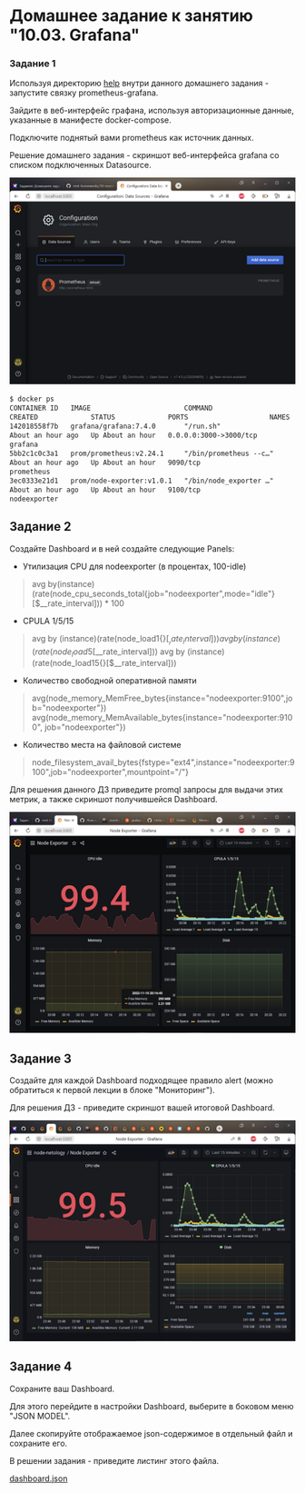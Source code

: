 # Домашнее задание к занятию "10.03. Grafana"

### Задание 1
Используя директорию [help](./help) внутри данного домашнего задания - запустите связку prometheus-grafana.

Зайдите в веб-интерфейс графана, используя авторизационные данные, указанные в манифесте docker-compose.

Подключите поднятый вами prometheus как источник данных.

Решение домашнего задания - скриншот веб-интерфейса grafana со списком подключенных Datasource.

![](prometheus-data-sources.png)

```
$ docker ps
CONTAINER ID   IMAGE                       COMMAND                  CREATED             STATUS             PORTS                    NAMES
142018558f7b   grafana/grafana:7.4.0       "/run.sh"                About an hour ago   Up About an hour   0.0.0.0:3000->3000/tcp   grafana
5bb2c1c0c3a1   prom/prometheus:v2.24.1     "/bin/prometheus --c…"   About an hour ago   Up About an hour   9090/tcp                 prometheus
3ec0333e21d1   prom/node-exporter:v1.0.1   "/bin/node_exporter …"   About an hour ago   Up About an hour   9100/tcp                 nodeexporter
```

## Задание 2

Создайте Dashboard и в ней создайте следующие Panels:
- Утилизация CPU для nodeexporter (в процентах, 100-idle)
> avg by(instance)(rate(node_cpu_seconds_total{job="nodeexporter",mode="idle"}[$__rate_interval])) * 100
- CPULA 1/5/15
> avg by (instance)(rate(node_load1{}[$__rate_interval]))
> avg by (instance)(rate(node_load5{}[$__rate_interval]))
> avg by (instance)(rate(node_load15{}[$__rate_interval]))
- Количество свободной оперативной памяти
> avg(node_memory_MemFree_bytes{instance="nodeexporter:9100",job="nodeexporter"})
> avg(node_memory_MemAvailable_bytes{instance="nodeexporter:9100", job="nodeexporter"})
- Количество места на файловой системе
> node_filesystem_avail_bytes{fstype="ext4",instance="nodeexporter:9100",job="nodeexporter",mountpoint="/"}

Для решения данного ДЗ приведите promql запросы для выдачи этих метрик, а также скриншот получившейся Dashboard.

![](dashboard-ne.png)

## Задание 3
Создайте для каждой Dashboard подходящее правило alert (можно обратиться к первой лекции в блоке "Мониторинг").

Для решения ДЗ - приведите скриншот вашей итоговой Dashboard.

![](alert.png)

## Задание 4
Сохраните ваш Dashboard.

Для этого перейдите в настройки Dashboard, выберите в боковом меню "JSON MODEL".

Далее скопируйте отображаемое json-содержимое в отдельный файл и сохраните его.

В решении задания - приведите листинг этого файла.

[dashboard.json](dashboard.json)
